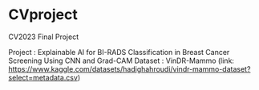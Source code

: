 # CVproject
CV2023 Final Project

Project : Explainable AI for BI-RADS Classification in Breast Cancer Screening Using CNN and Grad-CAM
Dataset : VinDR-Mammo (link: https://www.kaggle.com/datasets/hadighahroudi/vindr-mammo-dataset?select=metadata.csv)
